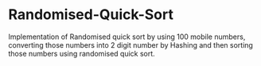 # Randomised-Quick-Sort
Implementation of Randomised quick sort by using 100 mobile numbers, converting those numbers into 2 digit number by Hashing and then sorting those numbers using randomised quick sort.
